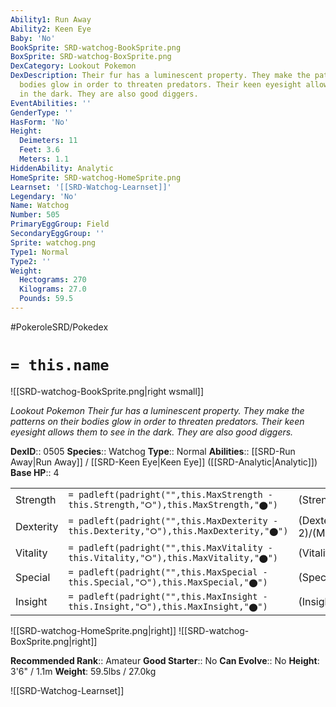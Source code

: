 ```yaml
---
Ability1: Run Away
Ability2: Keen Eye
Baby: 'No'
BookSprite: SRD-watchog-BookSprite.png
BoxSprite: SRD-watchog-BoxSprite.png
DexCategory: Lookout Pokemon
DexDescription: Their fur has a luminescent property. They make the patterns on their
  bodies glow in order to threaten predators. Their keen eyesight allows them to see
  in the dark. They are also good diggers.
EventAbilities: ''
GenderType: ''
HasForm: 'No'
Height:
  Deimeters: 11
  Feet: 3.6
  Meters: 1.1
HiddenAbility: Analytic
HomeSprite: SRD-watchog-HomeSprite.png
Learnset: '[[SRD-Watchog-Learnset]]'
Legendary: 'No'
Name: Watchog
Number: 505
PrimaryEggGroup: Field
SecondaryEggGroup: ''
Sprite: watchog.png
Type1: Normal
Type2: ''
Weight:
  Hectograms: 270
  Kilograms: 27.0
  Pounds: 59.5
---
```


#PokeroleSRD/Pokedex

# `= this.name`

![[SRD-watchog-BookSprite.png|right wsmall]]

*Lookout Pokemon*
*Their fur has a luminescent property. They make the patterns on their bodies glow in order to threaten predators. Their keen eyesight allows them to see in the dark. They are also good diggers.*

**DexID**:: 0505
**Species**:: Watchog
**Type**:: Normal
**Abilities**:: [[SRD-Run Away|Run Away]] / [[SRD-Keen Eye|Keen Eye]] ([[SRD-Analytic|Analytic]])
**Base HP**:: 4

|           |                                                                                        |                                          |
| --------- | -------------------------------------------------------------------------------------- | ---------------------------------------- |
| Strength  | `= padleft(padright("",this.MaxStrength - this.Strength,"⭘"),this.MaxStrength,"⬤")`    | (Strength::2)/(MaxStrength::5)   |
| Dexterity | `= padleft(padright("",this.MaxDexterity - this.Dexterity,"⭘"),this.MaxDexterity,"⬤")` | (Dexterity:: 2)/(MaxDexterity::5) |
| Vitality  | `= padleft(padright("",this.MaxVitality - this.Vitality,"⭘"),this.MaxVitality,"⬤")`    | (Vitality::2)/(MaxVitality::4)   |
| Special   | `= padleft(padright("",this.MaxSpecial - this.Special,"⭘"),this.MaxSpecial,"⬤")`       | (Special::2)/(MaxSpecial::4)     |
| Insight   | `= padleft(padright("",this.MaxInsight - this.Insight,"⭘"),this.MaxInsight,"⬤")`       | (Insight::2)/(MaxInsight::4)     |

![[SRD-watchog-HomeSprite.png|right]]
![[SRD-watchog-BoxSprite.png|right]]

**Recommended Rank**:: Amateur
**Good Starter**:: No
**Can Evolve**:: No
**Height**: 3'6" / 1.1m
**Weight**: 59.5lbs / 27.0kg

![[SRD-Watchog-Learnset]]